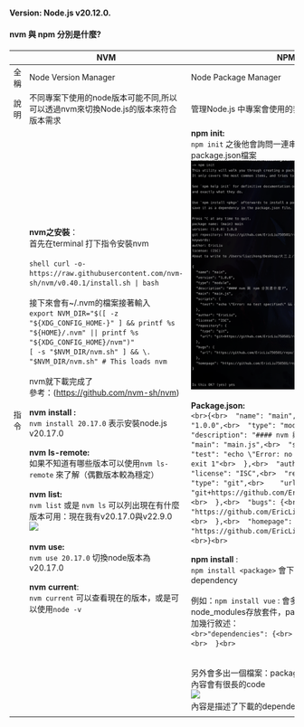 #### Version:  Node.js v20.12.0.

#### nvm 與 npm 分別是什麼?


|     | NVM                                                                                                                                                                                                                                                                                                                                                                                                                                                                                                                                                                                                                                                                                                                                                                                                   | NPM                                                                                                                                                                                                                                                                                                                                                                                                                                                                                                                                                                                                                                                                                                                                                                                                                                                                                                                                                                                                                               |
| --- | ----------------------------------------------------------------------------------------------------------------------------------------------------------------------------------------------------------------------------------------------------------------------------------------------------------------------------------------------------------------------------------------------------------------------------------------------------------------------------------------------------------------------------------------------------------------------------------------------------------------------------------------------------------------------------------------------------------------------------------------------------------------------------------------------------- | --------------------------------------------------------------------------------------------------------------------------------------------------------------------------------------------------------------------------------------------------------------------------------------------------------------------------------------------------------------------------------------------------------------------------------------------------------------------------------------------------------------------------------------------------------------------------------------------------------------------------------------------------------------------------------------------------------------------------------------------------------------------------------------------------------------------------------------------------------------------------------------------------------------------------------------------------------------------------------------------------------------------------------- |
| 全稱  | Node Version Manager                                                                                                                                                                                                                                                                                                                                                                                                                                                                                                                                                                                                                                                                                                                                                                                  | Node Package Manager                                                                                                                                                                                                                                                                                                                                                                                                                                                                                                                                                                                                                                                                                                                                                                                                                                                                                                                                                                                                              |
| 說明  | 不同專案下使用的node版本可能不同,所以可以透過nvm來切換Node.js的版本來符合版本需求                                                                                                                                                                                                                                                                                                                                                                                                                                                                                                                                                                                                                                                                                                                                                      | 管理Node.js 中專案會使用的套件                                                                                                                                                                                                                                                                                                                                                                                                                                                                                                                                                                                                                                                                                                                                                                                                                                                                                                                                                                                                               |
| 指令  | **nvm之安裝**：<br>首先在terminal 打下指令安裝nvm<br><br>`shell curl -o- https://raw.githubusercontent.com/nvm-sh/nvm/v0.40.1/install.sh \| bash`<br><br>接下來會有~/.nvm的檔案接著輸入<br>`export NVM_DIR="$([ -z "${XDG_CONFIG_HOME-}" ] && printf %s "${HOME}/.nvm" \|\| printf %s "${XDG_CONFIG_HOME}/nvm")"`<br>`[ -s "$NVM_DIR/nvm.sh" ] && \. "$NVM_DIR/nvm.sh" # This loads nvm`<br><br>nvm就下載完成了<br>參考：(https://github.com/nvm-sh/nvm)<br><br>**nvm install :**<br>`nvm install 20.17.0` 表示安裝node.js v20.17.0<br><br>**nvm ls-remote:**<br>如果不知道有哪些版本可以使用`nvm ls-remote` 來了解（偶數版本較為穩定）<br><br>**nvm list:**<br>`nvm list` 或是 `nvm ls` 可以列出現在有什麼版本可用：現在我有v20.17.0與v22.9.0<br>![](03.png)<br><br>**nvm use:**<br>`nvm use 20.17.0` 切換node版本為v20.17.0<br><br>**nvm current**:<br>`nvm current` 可以查看現在的版本，或是可以使用`node -v` | **npm init:** <br>`npm init` 之後他會詢問一連串的問題協助我們建立package.json檔案<br>![](image/npm_init.png)<br><br>**Package.json:**<br>```<br>{<br>  "name": "main",<br>  "version": "1.0.0",<br>  "type": "module",<br>  "description": "#### nvm 與 npm 分別是什麼?",<br>  "main": "main.js",<br>  "scripts": {<br>    "test": "echo \"Error: no test specified\" && exit 1"<br>  },<br>  "author": "EricLiu",<br>  "license": "ISC",<br>  "repository": {<br>    "type": "git",<br>    "url": "git+https://github.com/EricLiu750501/repo.git"<br>  },<br>  "bugs": {<br>    "url": "https://github.com/EricLiu750501/repo/issues"<br>  },<br>  "homepage": "https://github.com/EricLiu750501/repo#readme"<br>}<br>``` <br><br>**npm install** :<br>`npm install <package>`  會下載 package 以及 dependency<br><br>例如：`npm install vue` : 會多出一個資料夾node_modules存放套件，package.json裡面也會增加幾行敘述：<br>```<br>"dependencies": {<br>    "vue": "^3.5.8"<br>  }<br>```<br><br><br>另外會多出一個檔案：package-lock.json<br>內容會有很長的code<br>![](02.png)<br>內容是描述了下載的dependency tree |
|     |                                                                                                                                                                                                                                                                                                                                                                                                                                                                                                                                                                                                                                                                                                                                                                                                       |                                                                                                                                                                                                                                                                                                                                                                                                                                                                                                                                                                                                                                                                                                                                                                                                                                                                                                                                                                                                                                   |
